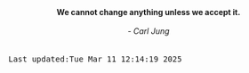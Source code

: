 
<div align="center"><b><span>We cannot change anything unless we accept it.</span></b><br><br><i> - Carl Jung</i></div>
<br><br><kbd>Last updated:Tue Mar 11 12:14:19 2025</kbd>